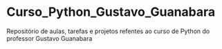 # Curso_Python_Gustavo_Guanabara
 Repositório de aulas, tarefas e projetos refentes ao curso de Python do professor Gustavo Guanabara
